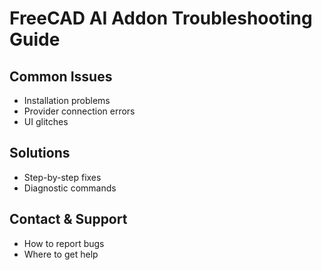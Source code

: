 # FreeCAD AI Addon Troubleshooting Guide

## Common Issues
- Installation problems
- Provider connection errors
- UI glitches

## Solutions
- Step-by-step fixes
- Diagnostic commands

## Contact & Support
- How to report bugs
- Where to get help
